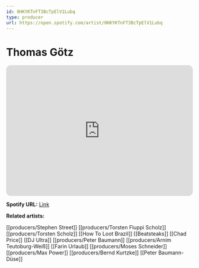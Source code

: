 ```yaml
---
id: 0HKYKTnFT3BcTpElV1Lubq
type: producer
url: https://open.spotify.com/artist/0HKYKTnFT3BcTpElV1Lubq
---
```

# Thomas Götz

<iframe style="border-radius:12px" src="https://open.spotify.com/embed/artist/0HKYKTnFT3BcTpElV1Lubq" width="100%" height="352" frameBorder="0" allowfullscreen="" allow="autoplay; clipboard-write; encrypted-media; fullscreen; picture-in-picture" loading="lazy"></iframe>

**Spotify URL:** [Link](https://open.spotify.com/artist/0HKYKTnFT3BcTpElV1Lubq)

**Related artists:**

[[producers/Stephen Street]]
[[producers/Torsten Fluppi Scholz]]
[[producers/Torsten Scholz]]
[[How To Loot Brazil]]
[[Beatsteaks]]
[[Chad Price]]
[[DJ Ultra]]
[[producers/Peter Baumann]]
[[producers/Arnim Teutoburg-Weiß]]
[[Farin Urlaub]]
[[producers/Moses Schneider]]
[[producers/Max Power]]
[[producers/Bernd Kurtzke]]
[[Peter Baumann-Düse]]
